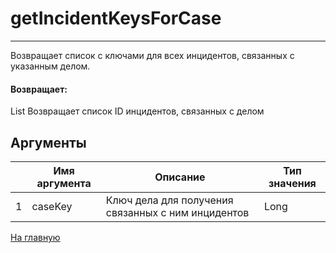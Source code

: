 # getIncidentKeysForCase

---

Возвращает список с ключами для всех инцидентов, связанных с указанным делом.

#### Возвращает:

List
Возвращает список ID инцидентов, связанных с делом

## Аргументы

|  | Имя аргумента | Описание | Тип значения |
| --- | --- | --- | --- |
| 1 | caseKey | Ключ дела для получения связанных с ним инцидентов | Long |



[На главную](./ecmfunctions/)